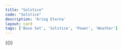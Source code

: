```yaml
---
title: "Solstice"
code: "Solstice"
description: 'Krieg Eterna'
layout: card
tags: ['Base Set', 'Solstice', 'Power', 'Weather']
---
```

{{<card-detail-page title="Solstice" artwork="The Feast of Saint John by Jules Breton (1875)" />}}